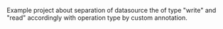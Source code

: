 Example project about separation of datasource  the of type "write" and "read" accordingly with operation type by custom annotation.
